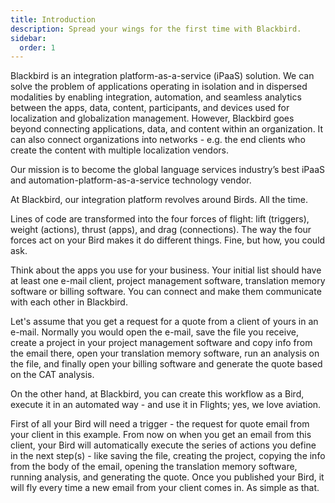 ```yaml
---
title: Introduction
description: Spread your wings for the first time with Blackbird.
sidebar:
  order: 1
---
```


Blackbird is an integration platform-as-a-service (iPaaS) solution.
We can solve the problem of applications operating in isolation and in dispersed modalities by enabling integration, automation, and seamless analytics between the apps, data, content, participants, and devices used for localization and globalization management. However, Blackbird goes beyond connecting applications, data, and content within an organization. It can also connect organizations into networks - e.g. the end clients who create the content with multiple localization vendors.​

Our mission is to become the global language services industry’s best iPaaS and automation-platform-as-a-service technology vendor.

At Blackbird, our integration platform revolves around Birds. All the time.

Lines of code are transformed into the four forces of flight: lift (triggers), weight (actions), thrust (apps), and drag (connections). The way the four forces act on your Bird makes it do different things. Fine, but how, you could ask.

Think about the apps you use for your business. Your initial list should have at least one e-mail client, project management software, translation memory software or billing software. You can connect and make them communicate with each other in Blackbird.

Let's assume that you get a request for a quote from a client of yours in an e-mail. Normally you would open the e-mail, save the file you receive, create a project in your project management software and copy info from the email there, open your translation memory software, run an analysis on the file, and finally open your billing software and generate the quote based on the CAT analysis.

On the other hand, at Blackbird, you can create this workflow as a Bird, execute it in an automated way - and use it in Flights; yes, we love aviation.

First of all your Bird will need a trigger - the request for quote email from your client in this example. From now on when you get an email from this client, your Bird will automatically execute the series of actions you define in the next step(s) - like saving the file, creating the project, copying the info from the body of the email, opening the translation memory software, running analysis, and generating the quote. Once you published your Bird, it will fly every time a new email from your client comes in. As simple as that.
